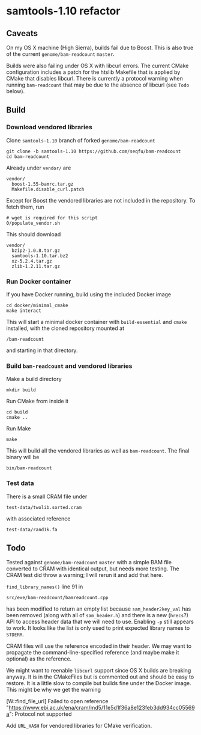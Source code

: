 samtools-1.10 refactor
======================


Caveats
-------

On my OS X machine (High Sierra), builds fail due to Boost. This is also
true of the current `genome/bam-readcount` `master`.

Builds were also failing under OS X with libcurl errors. The current
CMake configuration includes a patch for the htslib Makefile that is
applied by CMake that disables libcurl. There is currently a protocol 
warning when running `bam-readcount` that may be due to the absence of
libcurl (see `Todo` below).


Build
-----


### Download vendored libraries

Clone `samtools-1.10` branch of forked `genome/bam-readcount`

    git clone -b samtools-1.10 https://github.com/seqfu/bam-readcount
    cd bam-readcount

Already under `vendor/` are
  
    vendor/
      boost-1.55-bamrc.tar.gz
      Makefile.disable_curl.patch

Except for Boost the vendored libraries are not included in the
repository. To fetch them, run 

    # wget is required for this script
    0/populate_vendor.sh

This should download

    vendor/
      bzip2-1.0.8.tar.gz
      samtools-1.10.tar.bz2
      xz-5.2.4.tar.gz
      zlib-1.2.11.tar.gz


### Run Docker container

If you have Docker running, build using the included Docker image

    cd docker/minimal_cmake
    make interact

This will start a minimal docker container with `build-essential` and
`cmake` installed, with the cloned repository mounted at 

    /bam-readcount

and starting in that directory. 


### Build `bam-readcount` and vendored libraries

Make a build directory

    mkdir build

Run CMake from inside it

    cd build
    cmake ..

Run Make

    make 

This will build all the vendored libraries as well as `bam-readcount`.
The final binary will be

    bin/bam-readcount


### Test data

There is a small CRAM file under

    test-data/twolib.sorted.cram  

with associated reference

    test-data/rand1k.fa


Todo
----

Tested against `genome/bam-readcount` `master` with a simple BAM file 
converted to CRAM with identical output, but needs more testing. The
CRAM test did throw a warning; I will rerun it and add that here.

`find_library_names()` line 91 in 

    src/exe/bam-readcount/bamreadcount.cpp

has been modified to return an empty list because `sam_header2key_val`
has been removed (along with all of `sam_header.h`) and there is a new
(`hrecs`?) API to access header data that we will need to use. Enabling
`-p` still appears to work. It looks like the list is only used to print
expected library names to `STDERR`.

CRAM files will use the reference encoded in their header. We may want
to propagate the command-line-specified reference (and maybe make it
optional) as the reference.

We might want to reenable `libcurl` support since OS X builds are
breaking anyway. It is in the CMakeFiles but is commented out and should
be easy to restore. It is a little slow to compile but builds fine under
the Docker image. This might be why we get the warning

  [W::find_file_url] Failed to open reference "https://www.ebi.ac.uk/ena/cram/md5/11e5d1f36a8e123feb3dd934cc05569a": Protocol not supported

Add `URL_HASH` for vendored libraries for CMake verification.


